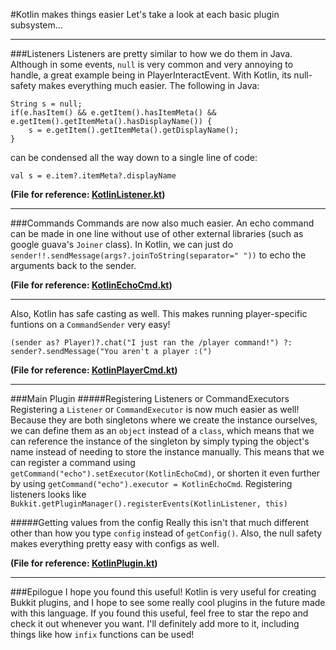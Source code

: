 #Kotlin makes things easier
Let's take a look at each basic plugin subsystem...

-----
###Listeners
Listeners are pretty similar to how we do them in Java. Although in some events, `null` is very common and very annoying to handle, a great example being in PlayerInteractEvent. With Kotlin, its null-safety makes everything much easier. The following in Java:
```
String s = null;
if(e.hasItem() && e.getItem().hasItemMeta() && e.getItem().getItemMeta().hasDisplayName()) {
    s = e.getItem().getItemMeta().getDisplayName();
}
``` 
can be condensed all the way down to a single line of code:
```
val s = e.item?.itemMeta?.displayName
```
**(File for reference: [KotlinListener.kt](https://github.com/unon1100/KotlinPlugin/blob/master/src/main/java/com/deanveloper/kotlintest/KotlinListener.kt))**

------
###Commands
Commands are now also much easier. An echo command can be made in one line without use of other external libraries (such as google guava's `Joiner` class). In Kotlin, we can just do `sender!!.sendMessage(args?.joinToString(separator=" "))` to echo the arguments back to the sender.

**(File for reference: [KotlinEchoCmd.kt](https://github.com/unon1100/KotlinPlugin/blob/master/src/main/java/com/deanveloper/kotlintest/KotlinEchoCmd.kt))**

---------

Also, Kotlin has safe casting as well. This makes running player-specific funtions on a `CommandSender` very easy!
```
(sender as? Player)?.chat("I just ran the /player command!") ?: sender?.sendMessage("You aren't a player :(")
```
**(File for reference: [KotlinPlayerCmd.kt](https://github.com/unon1100/KotlinPlugin/blob/master/src/main/java/com/deanveloper/kotlintest/KotlinPlayerCmd.kt))**

-------
###Main Plugin
#####Registering Listeners or CommandExecutors
Registering a `Listener` or `CommandExecutor` is now much easier as well! Because they are both singletons where we create the instance ourselves, we can define them as an `object` instead of a `class`, which means that we can reference the instance of the singleton by simply typing the object's name instead of needing to store the instance manually. This means that we can register a command using `getCommand("echo").setExecutor(KotlinEchoCmd)`, or shorten it even further by using `getCommand("echo").executor = KotlinEchoCmd`. Registering listeners looks like `Bukkit.getPluginManager().registerEvents(KotlinListener, this)`

#####Getting values from the config
Really this isn't that much different other than how you type `config` instead of `getConfig()`. Also, the null safety makes everything pretty easy with configs as well.

**(File for reference: [KotlinPlugin.kt](https://github.com/unon1100/KotlinPlugin/blob/master/src/main/java/com/deanveloper/kotlintest/KotlinPlugin.kt))**

----------
###Epilogue
I hope you found this useful! Kotlin is very useful for creating Bukkit plugins, and I hope to see some really cool plugins in the future made with this language. If you found this useful, feel free to star the repo and check it out whenever you want. I'll definitely add more to it, including things like how `infix` functions can be used!
